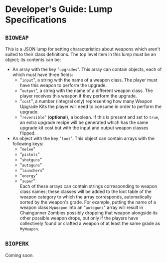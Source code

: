 # Developer's Guide: Lump Specifications

## `BIOWEAP`

This is a JSON lump for setting characteristics about weapons which aren't suited to their class definitions. The top level item in this lump must be an object; its contents can be:

- An array with the key "`upgrades`". This array can contain objects, each of which must have three fields:
	- "`input`", a string with the name of a weapon class. The player must have this weapon to perform the upgrade.
	- "`output`", a string with the name of a different weapon class. The player receives this weapon if they perform the upgrade.
	- "`cost`", a number (integral only) representing how many Weapon Upgrade Kits the player will need to consume in order to perform the upgrade.
	- "`reversible`" (**optional**), a boolean. If this is present and set to `true`, an extra upgrade recipe will be generated which has the same upgrade kit cost but with the input and output weapon classes flipped.
- An object with the key "`loot`". This object can contain arrays with the following keys:
	- "`melee`"
	- "`pistols`"
	- "`shotguns`"
	- "`autoguns`"
	- "`launchers`"
	- "`energy`"
	- "`super`"  
	Each of these arrays can contain strings corresponding to weapon class names; these classes will be added to the loot table of the weapon category to which the array corresponds, automatically sorted by the weapon's grade. For example, putting the name of a weapon class `MyWeapon` into an "`autoguns`" array will result in Chaingunner Zombies possibly dropping that weapon alongside its other possible weapon drops, but only if the players have collectively found or crafted a weapon of at least the same grade as `MyWeapon`.

## `BIOPERK`

Coming soon.
